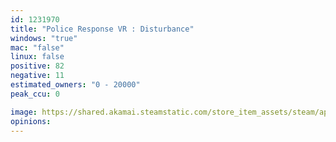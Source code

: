 ```yaml
---
id: 1231970
title: "Police Response VR : Disturbance"
windows: "true"
mac: "false"
linux: false
positive: 82
negative: 11
estimated_owners: "0 - 20000"
peak_ccu: 0

image: https://shared.akamai.steamstatic.com/store_item_assets/steam/apps/1231970/header.jpg?t=1684442121
opinions:
---
```

